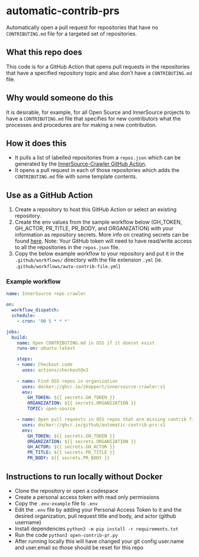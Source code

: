 # automatic-contrib-prs
Automatically open a pull request for repositories that have no `CONTRIBUTING.md` file for a targeted set of repositories.

## What this repo does
This code is for a GitHub Action that opens pull requests in the repositories that have a specified repository topic and also don't have a `CONTRIBUTING.md` file.

## Why would someone do this
It is desirable, for example, for all Open Source and InnerSource projects to have a `CONTRIBUTING.md` file that specifies for new contributors what the processes and procedures are for making a new contribution.

## How it does this
- It pulls a list of labelled repositories from a `repos.json` which can be generated by the [InnerSource-Crawler GitHub Action](https://github.com/marketplace/actions/innersource-crawler).
- It opens a pull request in each of those repositories which adds the `CONTRIBUTING.md` file with some template contents.

## Use as a GitHub Action

1. Create a repository to host this GitHub Action or select an existing repository.
1. Create the env values from the sample workflow below (GH_TOKEN, GH_ACTOR, PR_TITLE, PR_BODY, and ORGANIZATION) with your information as repository secrets. More info on creating secrets can be found [here](https://docs.github.com/en/actions/security-guides/encrypted-secrets).
Note: Your GitHub token will need to have read/write access to all the repositories in the `repos.json` file.
1. Copy the below example workflow to your repository and put it in the `.github/workflows/` directory with the file extension `.yml` (ie. `.github/workflows/auto-contrib-file.yml`)

### Example workflow
```yaml
name: InnerSource repo crawler

on:
  workflow_dispatch:
  schedule:
    - cron: '00 5 * * *'

jobs:
  build:
    name: Open CONTRIBUTING.md in OSS if it doesnt exist
    runs-on: ubuntu-latest

    steps:
    - name: Checkout code
      uses: actions/checkout@v2
    
    - name: Find OSS repos in organization
      uses: docker://ghcr.io/zkoppert/innersource-crawler:v1
      env:
        GH_TOKEN: ${{ secrets.GH_TOKEN }}
        ORGANIZATION: ${{ secrets.ORGANIZATION }}
        TOPIC: open-source

    - name: Open pull requests in OSS repos that are missing contrib files
      uses: docker://ghcr.io/github/automatic-contrib-prs:v1
      env:
        GH_TOKEN: ${{ secrets.GH_TOKEN }}
        ORGANIZATION: ${{ secrets.ORGANIZATION }}
        GH_ACTOR: ${{ secrets.GH_ACTOR }}
        PR_TITLE: ${{ secrets.PR_TITLE }}
        PR_BODY: ${{ secrets.PR_BODY }}
```

## Instructions to run locally without Docker
- Clone the repository or open a codespace
- Create a personal access token with read only permissions
- Copy the `.env-example` file to `.env`
- Edit the `.env` file by adding your Personal Access Token to it and the desired organization, pull request title and body, and actor (github username)
- Install dependencies `python3 -m pip install -r requirements.txt`
- Run the code `python3 open-contrib-pr.py`
- After running locally this will have changed your git config user.name and user.email so those should be reset for this repo
